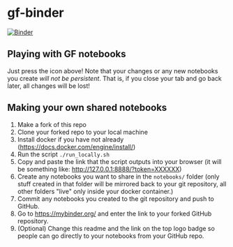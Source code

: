 # gf-binder
[![Binder](https://mybinder.org/badge_logo.svg)](https://mybinder.org/v2/gh/GrammaticalFramework/gf-binder/master)

## Playing with GF notebooks
Just press the icon above! Note that your changes or any new notebooks you create *will not be persistent*. That is, if you close your tab and go back later, all changes will be lost!

## Making your own shared notebooks
1. Make a fork of this repo
2. Clone your forked repo to your local machine
3. Install docker if you have not already (https://docs.docker.com/engine/install/)
4. Run the script `./run_locally.sh`
5. Copy and paste the link that the script outputs into your browser (it will be something like: http://127.0.0.1:8888/?token=XXXXXX)
6. Create any notebooks you want to share in the `notebooks/` folder (only stuff created in that folder will be mirrored back to your git repository, all other folders "live" only inside your docker container.)
7. Commit any notebooks you created to the git repository and push to GitHub.
8. Go to https://mybinder.org/ and enter the link to your forked GitHub repository.
9. (Optional) Change this readme and the link on the top logo badge so people can go directly to your notebooks from your GitHub repo.
